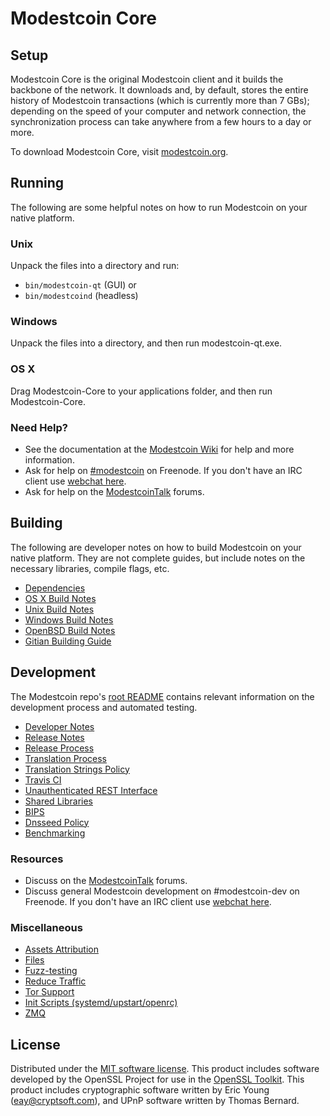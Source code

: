 Modestcoin Core
=============

Setup
---------------------
Modestcoin Core is the original Modestcoin client and it builds the backbone of the network. It downloads and, by default, stores the entire history of Modestcoin transactions (which is currently more than 7 GBs); depending on the speed of your computer and network connection, the synchronization process can take anywhere from a few hours to a day or more.

To download Modestcoin Core, visit [modestcoin.org](https://modestcoin.org).

Running
---------------------
The following are some helpful notes on how to run Modestcoin on your native platform.

### Unix

Unpack the files into a directory and run:

- `bin/modestcoin-qt` (GUI) or
- `bin/modestcoind` (headless)

### Windows

Unpack the files into a directory, and then run modestcoin-qt.exe.

### OS X

Drag Modestcoin-Core to your applications folder, and then run Modestcoin-Core.

### Need Help?

* See the documentation at the [Modestcoin Wiki](https://modestcoin.info/)
for help and more information.
* Ask for help on [#modestcoin](http://webchat.freenode.net?channels=modestcoin) on Freenode. If you don't have an IRC client use [webchat here](http://webchat.freenode.net?channels=modestcoin).
* Ask for help on the [ModestcoinTalk](https://modestcointalk.io/) forums.

Building
---------------------
The following are developer notes on how to build Modestcoin on your native platform. They are not complete guides, but include notes on the necessary libraries, compile flags, etc.

- [Dependencies](dependencies.md)
- [OS X Build Notes](build-osx.md)
- [Unix Build Notes](build-unix.md)
- [Windows Build Notes](build-windows.md)
- [OpenBSD Build Notes](build-openbsd.md)
- [Gitian Building Guide](gitian-building.md)

Development
---------------------
The Modestcoin repo's [root README](/README.md) contains relevant information on the development process and automated testing.

- [Developer Notes](developer-notes.md)
- [Release Notes](release-notes.md)
- [Release Process](release-process.md)
- [Translation Process](translation_process.md)
- [Translation Strings Policy](translation_strings_policy.md)
- [Travis CI](travis-ci.md)
- [Unauthenticated REST Interface](REST-interface.md)
- [Shared Libraries](shared-libraries.md)
- [BIPS](bips.md)
- [Dnsseed Policy](dnsseed-policy.md)
- [Benchmarking](benchmarking.md)

### Resources
* Discuss on the [ModestcoinTalk](https://modestcointalk.io/) forums.
* Discuss general Modestcoin development on #modestcoin-dev on Freenode. If you don't have an IRC client use [webchat here](http://webchat.freenode.net/?channels=modestcoin-dev).

### Miscellaneous
- [Assets Attribution](assets-attribution.md)
- [Files](files.md)
- [Fuzz-testing](fuzzing.md)
- [Reduce Traffic](reduce-traffic.md)
- [Tor Support](tor.md)
- [Init Scripts (systemd/upstart/openrc)](init.md)
- [ZMQ](zmq.md)

License
---------------------
Distributed under the [MIT software license](/COPYING).
This product includes software developed by the OpenSSL Project for use in the [OpenSSL Toolkit](https://www.openssl.org/). This product includes
cryptographic software written by Eric Young ([eay@cryptsoft.com](mailto:eay@cryptsoft.com)), and UPnP software written by Thomas Bernard.
